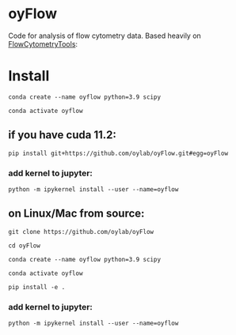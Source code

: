 # oyFlow
Code for analysis of flow cytometry data. Based heavily on [FlowCytometryTools](https://eyurtsev.github.io/FlowCytometryTools/):


# Install 

```
conda create --name oyflow python=3.9 scipy

conda activate oyflow
```
## if you have cuda 11.2:

`pip install git+https://github.com/oylab/oyFlow.git#egg=oyFlow`

### **add kernel to jupyter:**

`python -m ipykernel install --user --name=oyflow`


## on Linux/Mac from source:
```
git clone https://github.com/oylab/oyFlow

cd oyFlow

conda create --name oyflow python=3.9 scipy

conda activate oyflow
```
`pip install -e .`

### **add kernel to jupyter:**

`python -m ipykernel install --user --name=oyflow`
